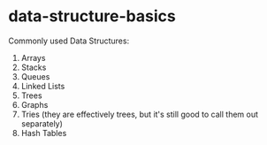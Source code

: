 # data-structure-basics
 Commonly used Data Structures: 
 1. Arrays 
 2. Stacks 
 3. Queues 
 4. Linked Lists 
 5. Trees 
 6. Graphs 
 7. Tries (they are effectively trees, but it's still good to call them out separately) 
 8. Hash Tables
